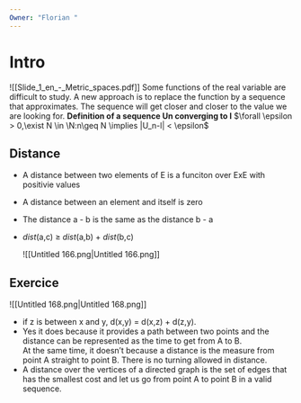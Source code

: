 ```yaml
---
Owner: "Florian "
---
```

# Intro
![[Slide_1_en_-_Metric_spaces.pdf]]
Some functions of the real variable are difficult to study. A new approach is to replace the function by a sequence that approximates. The sequence will get closer and closer to the value we are looking for.
**Definition of a sequence Un converging to l**
$\forall \epsilon > 0,\exist N \in \N:n\geq N \implies |U_n-l| < \epsilon$
## Distance
- A distance between two elements of E is a funciton over ExE with positivie values
- A distance between an element and itself is zero
- The distance a - b is the same as the distance b - a
- _dist_(a,c) ≥ _dist_(a,b) + _dist_(b,c)
    
    ![[Untitled 166.png|Untitled 166.png]]
    
      
    
## Exercice
![[Untitled 168.png|Untitled 168.png]]
- if z is between x and y, d(x,y) = d(x,z) + d(z,y).
- Yes it does because it provides a path between two points and the distance can be represented as the time to get from A to B.  
    At the same time, it doesn’t because a distance is the measure from point A straight to point B. There is no turning allowed in distance.
- A distance over the vertices of a directed graph is the set of edges that has the smallest cost and let us go from point A to point B in a valid sequence.